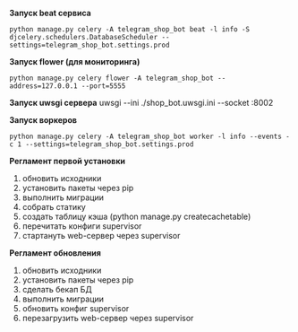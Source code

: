 **Запуск beat сервиса**

	python manage.py celery -A telegram_shop_bot beat -l info -S djcelery.schedulers.DatabaseScheduler --settings=telegram_shop_bot.settings.prod
	
**Запуск flower (для мониторинга)**

	python manage.py celery flower -A telegram_shop_bot --address=127.0.0.1 --port=5555
	
**Запуск uwsgi сервера**
    uwsgi --ini ./shop_bot.uwsgi.ini  --socket :8002
	
	
**Запуск воркеров**

	python manage.py celery -A telegram_shop_bot worker -l info --events -c 1 --settings=telegram_shop_bot.settings.prod
	
	
**Регламент первой установки**
1) обновить исходники
2) установить пакеты через pip
3) выполнить миграции
4) собрать статику
5) создать таблицу кэша (python manage.py createcachetable)
6) перечитать конфиги supervisor
7) стартануть web-сервер через supervisor


**Регламент обновления**
1) обновить исходники
2) установить пакеты через pip
3) сделать бекап БД
4) выполнить миграции
5) обновить конфиг supervisor
6) перезагрузить web-сервер через supervisor

